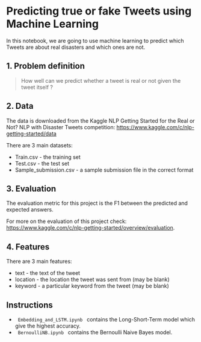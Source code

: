 # Predicting true or fake Tweets using Machine Learning

In this notebook, we are going to use machine learning to predict which Tweets are about real disasters and which ones are not.

## 1. Problem definition

>  How well can we predict whether a tweet is real or not given the tweet itself ?

## 2. Data 

The data is downloaded from the Kaggle NLP Getting Started for the Real or Not? NLP with Disaster Tweets competition: 
https://www.kaggle.com/c/nlp-getting-started/data

There are 3  main datasets:

* Train.csv - the training set
* Test.csv - the test set
* Sample_submission.csv - a sample submission file in the correct format

## 3. Evaluation

The evaluation metric for this project is the F1 between the predicted and expected answers.

For more on the evaluation of this project check: https://www.kaggle.com/c/nlp-getting-started/overview/evaluation.

## 4. Features

There are 3 main features:

* text - the text of the tweet
* location - the location the tweet was sent from (may be blank)
* keyword - a particular keyword from the tweet (may be blank)
## Instructions

* <code> Embedding_and_LSTM.ipynb </code> contains the Long-Short-Term model which give the highest accuracy.
* <code> BernoulliNB.ipynb </code> contains the Bernoulli Naive Bayes model.
